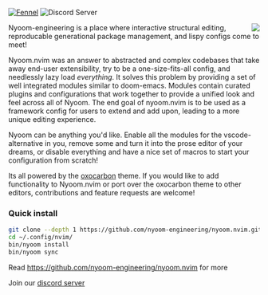 [![Fennel](https://img.shields.io/badge/Made%20with%20Fennel-2C2D72?style=for-the-badge&logo=lua&logoColor=white)](https://fennel-lang.org)
![Discord Server](https://img.shields.io/discord/1050624267592663050?color=738adb&label=Discord&Color=white&style=for-the-badge)

<a href="http://ultravioletbat.deviantart.com/art/Yay-Evil-111710573">
  <img src="https://raw.githubusercontent.com/hlissner/doom-emacs/screenshots/cacochan.png" align="right" />
</a>

Nyoom-engineering is a place where interactive structural editing, reproducable generational package management, and lispy configs come to meet!

Nyoom.nvim was an answer to abstracted and complex codebases that take away end-user extensibility, try to be a one-size-fits-all config, and needlessly lazy load *everything*. It solves this problem by providing a set of well integrated modules similar to doom-emacs. Modules contain curated plugins and configurations that work together to provide a unified look and feel across all of Nyoom. The end goal of nyoom.nvim is to be used as a framework config for users to extend and add upon, leading to a more unique editing experience.

Nyoom can be anything you'd like. Enable all the modules for the vscode-alternative in you, remove some and turn it into the prose editor of your dreams, or disable everything and have a nice set of macros to start your configuration from scratch!

Its all powered by the [oxocarbon](https://github.com/nyoom-engineering/oxocarbon) theme. If you would like to add functionality to Nyoom.nvim or port over the oxocarbon theme to other editors, contributions and feature requests are welcome!

### Quick install

```bash
git clone --depth 1 https://github.com/nyoom-engineering/nyoom.nvim.git ~/.config/nvim 
cd ~/.config/nvim/
bin/nyoom install 
bin/nyoom sync
```

Read <https://github.com/nyoom-engineering/nyoom.nvim> for more

Join our [discord server](https://discord.gg/M528tDKXRG)

